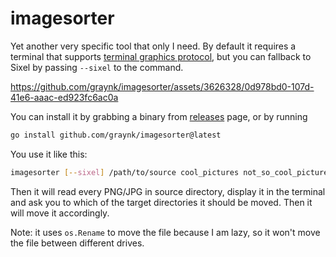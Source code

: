# imagesorter

Yet another very specific tool that only I need. By default it requires a terminal that supports [terminal graphics protocol](https://sw.kovidgoyal.net/kitty/graphics-protocol/),
but you can fallback to Sixel by passing `--sixel` to the command.

https://github.com/graynk/imagesorter/assets/3626328/0d978bd0-107d-41e6-aaac-ed923fc6ac0a

You can install it by grabbing a binary from [releases](https://github.com/graynk/imagesorter/releases) page, or by running
```bash
go install github.com/graynk/imagesorter@latest
```

You use it like this:
```bash
imagesorter [--sixel] /path/to/source cool_pictures not_so_cool_pictures can_be_deleted
```

Then it will read every PNG/JPG in source directory, display it in the terminal and ask you to which of the target directories it should be moved.
Then it will move it accordingly. 

Note: it uses `os.Rename` to move the file because I am lazy, so it won't move the file between different drives.
